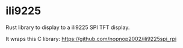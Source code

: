 # ili9225

Rust library to display to a ili9225 SPI TFT display.

It wraps this C library: https://github.com/nopnop2002/ili9225spi_rpi
